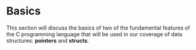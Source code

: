 # Basics

This section will discuss the basics of two of the fundamental features of the C programming language that will be used in our coverage of data structures: **pointers**  and **structs**.

